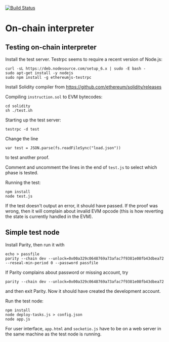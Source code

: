 [![Build Status](https://travis-ci.org/TrueBitFoundation/webasm-solidity.svg?branch=master)](https://travis-ci.org/TrueBitFoundation/webasm-solidity)

# On-chain interpreter

## Testing on-chain interpreter

Install the test server. Testrpc seems to require a recent version of Node.js:
```
curl -sL https://deb.nodesource.com/setup_6.x | sudo -E bash -
sudo apt-get install -y nodejs
sudo npm install -g ethereumjs-testrpc
```

Install Solidity compiler from https://github.com/ethereum/solidity/releases

Compiling `instruction.sol` to EVM bytecodes:
```
cd solidity
sh ./test.sh
```

Starting up the test server:
```
testrpc -d test
```

Change the line
```
var test = JSON.parse(fs.readFileSync("load.json"))
```
to test another proof.

Comment and uncomment the lines in the end of `test.js` to select which phase is tested.

Running the test:
```
npm install
node test.js
```
If the test doesn't output an error, it should have passed. If the proof was wrong, then it will complain about invalid EVM opcode (this is how reverting the state is currently handled in the EVM).

## Simple test node

Install Parity, then run it with
```
echo > passfile
parity --chain dev --unlock=0x00a329c0648769a73afac7f9381e08fb43dbea72 --reseal-min-period 0 --password passfile
```
If Parity complains about password or missing account, try
```
parity --chain dev --unlock=0x00a329c0648769a73afac7f9381e08fb43dbea72
```
and then exit Parity. Now it should have created the development account.

Run the test node:
```
npm install
node deploy-tasks.js > config.json
node app.js
```

For user interface, `app.html` and `socketio.js` have to be on a web server in the same machine as the test node is running.
